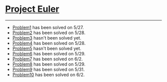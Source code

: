 # [Project Euler](http://projecteuler.net)

---

+ [Problem1](http://projecteuler.net/problem=1) has been solved on 5/27.
+ [Problem2](http://projecteuler.net/problem=2) has been solved on 5/28.
+ [Problem3](http://projecteuler.net/problem=3) hasn't been solved yet.
+ [Problem4](http://projecteuler.net/problem=4) has been solved on 5/28.
+ [Problem5](http://projecteuler.net/problem=5) hasn't been solved yet.
+ [Problem6](http://projecteuler.net/problem=6) has been solved on 5/29.
+ [Problem7](http://projecteuler.net/problem=7) has been solved on 6/2.
+ [Problem8](http://projecteuler.net/problem=8) has been solved on 5/29.
+ [Problem9](http://projecteuler.net/problem=9) has been solved on 5/31.
+ [Problem10](http://projecteuler.net/problem=10) has been solved on 6/2.
